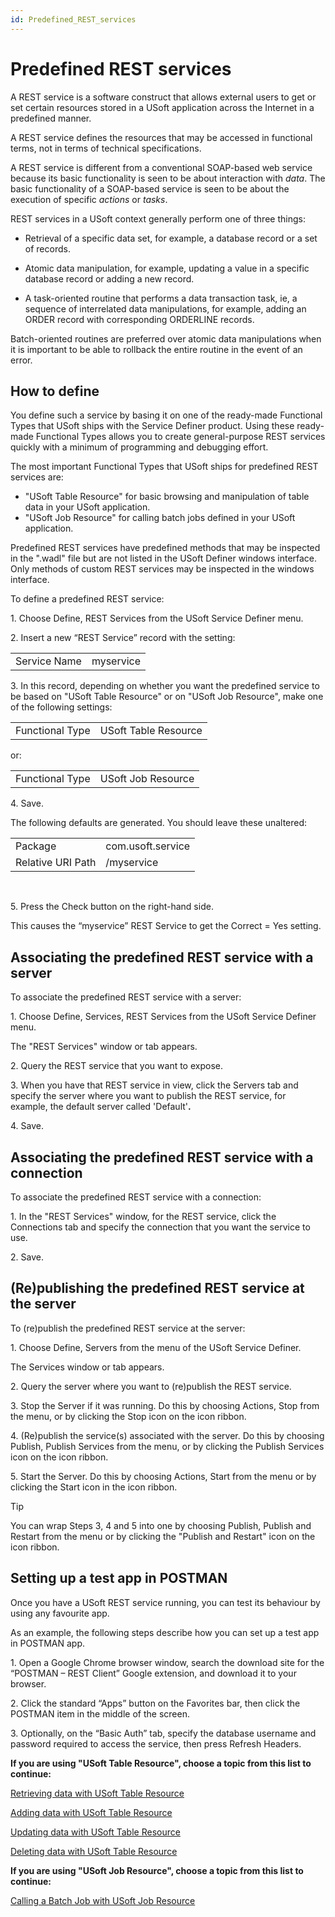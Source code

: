 ```yaml
---
id: Predefined_REST_services
---
```


# Predefined REST services

A REST service is a software construct that allows external users to get or set certain resources stored in a USoft application across the Internet in a predefined manner.

A REST service defines the resources that may be accessed in functional terms, not in terms of technical specifications.

A REST service is different from a conventional SOAP-based web service because its basic functionality is seen to be about interaction with *data*. The basic functionality of a SOAP-based service is seen to be about the execution of specific *actions* or *tasks*.

REST services in a USoft context generally perform one of three things:

- Retrieval of a specific data set, for example, a database record or a set of records.

- Atomic data manipulation, for example, updating a value in a specific database record or adding a new record.
- A task-oriented routine that performs a data transaction task, ie, a sequence of interrelated data manipulations, for example, adding an ORDER record with corresponding ORDERLINE records.

Batch-oriented routines are preferred over atomic data manipulations when it is important to be able to rollback the entire routine in the event of an error.

## How to define

You define such a service by basing it on one of the ready-made Functional Types that USoft ships with the Service Definer product. Using these ready-made Functional Types allows you to create general-purpose REST services quickly with a minimum of programming and debugging effort.

The most important Functional Types that USoft ships for predefined REST services are:

- "USoft Table Resource" for basic browsing and manipulation of table data in your USoft application.
- "USoft Job Resource" for calling batch jobs defined in your USoft application.

Predefined REST services have predefined methods that may be inspected in the ".wadl" file but are not listed in the USoft Definer windows interface. Only methods of custom REST services may be inspected in the windows interface.

To define a predefined REST service:

1. Choose Define, REST Services from the USoft Service Definer menu.

2. Insert a new “REST Service” record with the setting:

|        |        |
|--------|--------|
|Service Name|myservice|



3. In this record, depending on whether you want the predefined service to be based on "USoft Table Resource" or on "USoft Job Resource", make one of the following settings:

|        |        |
|--------|--------|
|Functional Type|USoft Table Resource|



or:

|        |        |
|--------|--------|
|Functional Type|USoft Job Resource|



4. Save.

The following defaults are generated. You should leave these unaltered:

|        |        |
|--------|--------|
|Package |com.usoft.service|
|Relative URI Path|/myservice|



 

5. Press the Check button on the right-hand side.

This causes the “myservice” REST Service to get the Correct = Yes setting.

## Associating the predefined REST service with a server

To associate the predefined REST service with a server:

1. Choose Define, Services, REST Services from the USoft Service Definer menu.

The "REST Services" window or tab appears.

2. Query the REST service that you want to expose.

3. When you have that REST service in view, click the Servers tab and specify the server where you want to publish the REST service, for example, the default server called 'Default'**.**

4. Save.

## Associating the predefined REST service with a connection

To associate the predefined REST service with a connection:

1. In the "REST Services" window, for the REST service, click the Connections tab and specify the connection that you want the service to use.

2. Save.

## (Re)publishing the predefined REST service at the server

To (re)publish the predefined REST service at the server:

1. Choose Define, Servers from the menu of the USoft Service Definer.

The Services window or tab appears.

2. Query the server where you want to (re)publish the REST service.

3. Stop the Server if it was running. Do this by choosing Actions, Stop from the menu, or by clicking the Stop icon on the icon ribbon.

4. (Re)publish the service(s) associated with the server. Do this by choosing Publish, Publish Services from the menu, or by clicking the Publish Services icon on the icon ribbon.

5. Start the Server. Do this by choosing Actions, Start from the menu or by clicking the Start icon in the icon ribbon.

> [!TIP]
> You can wrap Steps 3, 4 and 5 into one by choosing Publish, Publish and Restart from the menu or by clicking the "Publish and Restart" icon on the icon ribbon.

## Setting up a test app in POSTMAN

Once you have a USoft REST service running, you can test its behaviour by using any favourite app.

As an example, the following steps describe how you can set up a test app in POSTMAN app.

1. Open a Google Chrome browser window, search the download site for the “POSTMAN – REST Client” Google extension, and download it to your browser.

2. Click the standard “Apps” button on the Favorites bar, then click the POSTMAN item in the middle of the screen.

3. Optionally, on the “Basic Auth” tab, specify the database username and password required to access the service, then press Refresh Headers.

**If you are using "USoft Table Resource", choose a topic from this list to continue:**

[Retrieving data with USoft Table Resource](/docs/Services/Predefined_REST_services/Retrieving_data_with_USoft_Table_Resource.md)

[Adding data with USoft Table Resource](/docs/Services/Predefined_REST_services/Adding_data_with_USoft_Table_Resource.md)

[Updating data with USoft Table Resource](/docs/Services/Predefined_REST_services/Updating_data_with_USoft_Table_Resource.md)

[Deleting data with USoft Table Resource](/docs/Services/Predefined_REST_services/Deleting_data_with_USoft_Table_Resource.md)

**If you are using "USoft Job Resource", choose a topic from this list to continue:**

[Calling a Batch Job with USoft Job Resource](/docs/Services/Predefined_REST_services/Calling_a_batch_job_with_USoft_Job_Resource.md)